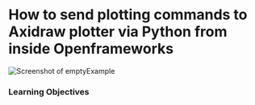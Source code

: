 # How to send plotting commands to Axidraw plotter via Python from inside Openframeworks

![Screenshot of emptyExample](emptyExample.png)

### Learning Objectives
